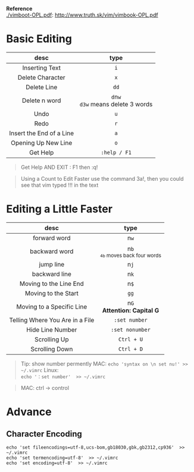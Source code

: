 
**Reference**  
[./vimboot-OPL.pdf](vimbook-OPL.pdf): http://www.truth.sk/vim/vimbook-OPL.pdf

# Basic Editing 
|desc|type|
|:-:|:-:|
|Inserting Text| `i` |
|Delete Character| `x` |
|Delete Line|`dd`|
|Delete n word|`d`n`w`<br />`d3w` means delete 3 words|
|Undo| `u` |
|Redo| `r` |
|Insert the End of a Line|`a`|
|Opening Up New Line|`o`|
|Get Help|`:help / F1`|

> Get Help AND EXIT : F1 then :q!

> Using a Count to Edit Faster
use the command 3a!<Esc>, then you could see that vim typed !!! in the text

# Editing a Little Faster

|desc|type|
|:-:|:-:|
|forward word|n`w`|
|backward word|n`b`<sup><br /> `4b`  moves back four words</sup>|
|jump line|n`j`|
|backward line|n`k`|
|Moving to the Line End|n`$`|
|Moving to the Start|`gg`|
|Moving to a Specific Line|n`G`<br />**Attention: Capital G**|
|Telling Where You Are in a File|`:set number`|
|Hide Line Number|`:set nonumber`|
|Scrolling Up|`Ctrl + U`|
|Scrolling Down|`Ctrl + D`|


> Tip: show number permently
> MAC: 
> `echo 'syntax on \n set nu!' >> ~/.vimrc`
> Linux:  
> `echo '：set number'  >> ~/.vimrc`

> MAC: ctrl -> control

# Advance
## Character Encoding
```
echo 'set fileencodings=utf-8,ucs-bom,gb18030,gbk,gb2312,cp936'  >> ~/.vimrc
echo 'set termencoding=utf-8'  >> ~/.vimrc
echo 'set encoding=utf-8'  >> ~/.vimrc
```